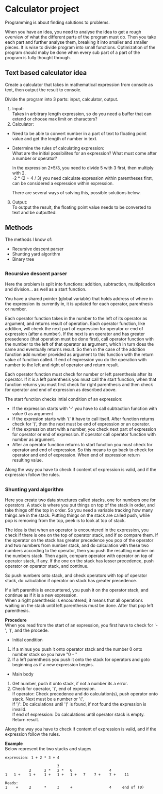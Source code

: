 # Calculator project
Programming is about finding solutions to problems. 

When you have an idea, you need to analyse the idea to get a rough overview of what the different parts of the program must do. 
Then you take each part and further analyse them, breaking it into smaller and smaller pieces. 
It is wise to divide program into small functions. 
Optimization of the program should maby be done when every sub part of a part of the program is fully thought through.

## Text based calculator idea
Create a calculator that takes in mathematical expression from console as text, then output the result to console.

Divide the program into 3 parts: input, calculator, output.
1. Input: <br>
  Takes in arbitrary length expression, so do you need a buffer that can extend or choose max limit on characters?
2. Calculator: <br>
  - Need to be able to convert number in a part of text to floating point value and get the length of number in text.
  - Determine the rules of calculating expression: <br>
    What are the initial possibilites for an expression? What must come after a number or operator? <br>

    In the expression 2*5/3, you need to divide 5 with 3 first, then multiply with 2. <br>
    -2 * (2 + 4 / 3) you need calculate expression within parentheses first, can be considered a expression within expression. <br>
    
    There are several ways of solving this, possible solutions below. <br>    
3. Output: <br>
  To output the result, the floating point value needs to be converted to text and be outputted.

## Methods
The methods I know of:
- Recursive descent parser
- Shunting yard algorithm
- Binary tree

##
### Recursive descent parser
Here the problem is split into functions: addition, subtraction, multiplication and division... as well as a start function. <br>

You have a shared pointer (global variable) that holds address of where in the expression its currently in, it is updated for each operator, parenthesis or number.

Each operator function takes in the number to the left of its operator as argument, and returns result of operation.
Each operator function, like addition, will check the next part of expression for operator or end of expression (after a number).
If the next is an operator and has greater presedence (that operation must be done first),
call operator function with the number to the left of that operator as argument, which in turn does the same and eventually returns result.
So then in the case of the addition function add number provided as argument to this function with the return value of function called.
If end of expression you do the operation with number to the left and right of operator and return result.

Each operator function must check for number or left parenthesis after its operator. If it is a left parenthesis you must call the start function, 
when that function returns you must first check for right parenthesis and then check for operator and end of expression as described above.

The start function checks intial condition of an expression:
- If the expression starts with '-' you have to call subtraction function with value 0 as argument
- If the expresion starts with '(' it have to call itself. After function returns check for ')', then the next must be end of expression or an operator.
- If the expression start with a number, you check next part of expression for operator or end of expression. If operator call operator function with number as argument.
- After an operator function returns to start function you must check for operator and end of expression. So this means to go back to check for operator and end of expression.
When end of expression return resulting value.

Along the way you have to check if content of expression is valid, and if the expression follow the rules.

##
### Shunting yard algorithm
Here you create two data structures called stacks, one for numbers one for operators. 
A stack is where you put things on top of the stack in order, and take things off the top in order.
So you need a variable tracking how many things are in the stack. 
Putting things on the stack are called push, while pop is removing from the top, peek is to look at top of stack.

The idea is that when an operator is encountered in the expression, you check if there is one on the top of operator stack, and if so compare them.
If the operator on the stack has greater precedence you pop of the operator and two numbers from number stack, and do calculation with these two numbers according to the operator,
then you push the resulting number on the numbers stack. Then again, compare operator with operator on top of operator stack, if any.
If the one on the stack has lesser precedence, push operator on operator stack, and continue. <br>

So push numbers onto stack, and check operators with top of operator stack, do calculation if operator on stack has greater precedence. <br>

If a left parenthis is encountered, you push it on the operator stack, and continue as if it is a new expression. <br>
When a right parenthesis is encountered, it means that all operations waiting on the stack until left parenthesis must be done. After that pop left parenthesis.

**Procedure** <br>
When you read from the start of an expression, you first have to check for '-', '(', and the procede.
- Initial condition
1. If a minus you push it onto operator stack and the number 0 onto number stack so you have "0 - "
2. If a left parenthesis you push it onto the stack for operators and goto beginning as if a new expression begins.
- Main body
1. Get number, push it onto stack, if not a number its a error.
2. Check for operator, ')', end of expression. <br>
  If operator: Check precedence and do calculation(s), push operator onto stack. Next must be a number or '(', <br>
  If ')': Do calculations until '(' is found, if not found the expression is invalid. <br>
  If end of expression: Do calculations until operator stack is empty. Return result.
   
Along the way you have to check if content of expression is valid, and if the expression follow the rules.

**Example** <br>
Below represent the two stacks and stages
```
expression: 1 + 2 * 3 + 4

                        3
           2      2 *   2 *   6                 4
1   1 +    1 +    1 +   1 +   1 +   7    7 +    7 +    11

Reads:
1    +     2      *     3     +                 4     end of (0)
```





